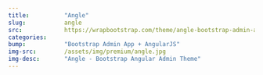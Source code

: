 ```yaml
---
title:			"Angle"
slug:			angle
src:			https://wrapbootstrap.com/theme/angle-bootstrap-admin-app-angularjs-WB04HF123?ref=StartBootstrap
categories:	
bump:			"Bootstrap Admin App + AngularJS"
img-src:		/assets/img/premium/angle.jpg
img-desc:		"Angle - Bootstrap Angular Admin Theme"
---
```

